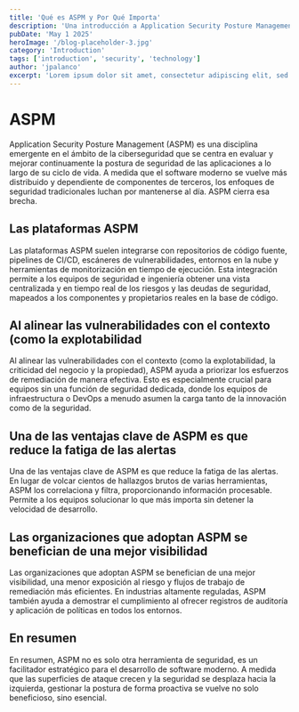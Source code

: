 ```yaml
---
title: 'Qué es ASPM y Por Qué Importa'
description: 'Una introducción a Application Security Posture Management (ASPM) y cómo ayuda a las organizaciones a abordar los desafíos de seguridad del software moderno.'
pubDate: 'May 1 2025'
heroImage: '/blog-placeholder-3.jpg'
category: 'Introduction'
tags: ['introduction', 'security', 'technology']
author: 'jpalanco'
excerpt: 'Lorem ipsum dolor sit amet, consectetur adipiscing elit, sed do eiusmod tempor incididunt ut labore et dolore magna aliqua. Vitae ultricies leo integer malesuada nunc vel risus commodo viverra. Adipiscing enim eu turpis egestas pretium. Euismod elementum nisi quis eleifend quam adipiscing. In hac habitasse platea dictumst vestibulum. Sagittis purus sit amet volutpat. Netus et malesuada fames ac turpis egestas. Eget magna fermentum iaculis eu non diam phasellus vestibulum lorem. Varius sit amet mattis vulputate enim. Habitasse platea dictumst quisque sagittis. Integer quis auctor elit sed vulputate mi. Dictumst quisque sagittis purus sit amet.'
---
```


# ASPM

Application Security Posture Management (ASPM) es una disciplina emergente en el ámbito de la ciberseguridad que se centra en evaluar y mejorar continuamente la postura de seguridad de las aplicaciones a lo largo de su ciclo de vida. A medida que el software moderno se vuelve más distribuido y dependiente de componentes de terceros, los enfoques de seguridad tradicionales luchan por mantenerse al día. ASPM cierra esa brecha.

## Las plataformas ASPM 
Las plataformas ASPM suelen integrarse con repositorios de código fuente, pipelines de CI/CD, escáneres de vulnerabilidades, entornos en la nube y herramientas de monitorización en tiempo de ejecución. Esta integración permite a los equipos de seguridad e ingeniería obtener una vista centralizada y en tiempo real de los riesgos y las deudas de seguridad, mapeados a los componentes y propietarios reales en la base de código.

## Al alinear las vulnerabilidades con el contexto (como la explotabilidad
Al alinear las vulnerabilidades con el contexto (como la explotabilidad, la criticidad del negocio y la propiedad), ASPM ayuda a priorizar los esfuerzos de remediación de manera efectiva. Esto es especialmente crucial para equipos sin una función de seguridad dedicada, donde los equipos de infraestructura o DevOps a menudo asumen la carga tanto de la innovación como de la seguridad.

## Una de las ventajas clave de ASPM es que reduce la fatiga de las alertas
Una de las ventajas clave de ASPM es que reduce la fatiga de las alertas. En lugar de volcar cientos de hallazgos brutos de varias herramientas, ASPM los correlaciona y filtra, proporcionando información procesable. Permite a los equipos solucionar lo que más importa sin detener la velocidad de desarrollo.

## Las organizaciones que adoptan ASPM se benefician de una mejor visibilidad
Las organizaciones que adoptan ASPM se benefician de una mejor visibilidad, una menor exposición al riesgo y flujos de trabajo de remediación más eficientes. En industrias altamente reguladas, ASPM también ayuda a demostrar el cumplimiento al ofrecer registros de auditoría y aplicación de políticas en todos los entornos.

## En resumen
En resumen, ASPM no es solo otra herramienta de seguridad, es un facilitador estratégico para el desarrollo de software moderno. A medida que las superficies de ataque crecen y la seguridad se desplaza hacia la izquierda, gestionar la postura de forma proactiva se vuelve no solo beneficioso, sino esencial.
